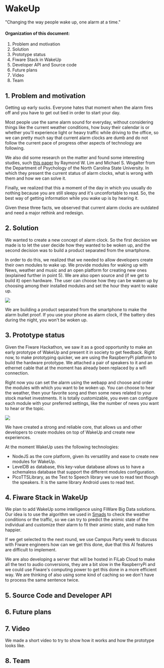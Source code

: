 # WakeUp

"Changing the way people wake up, one alarm at a time."

#### Organization of this document:

1. Problem and motivation
2. Solution
3. Prototype status
4. Fiware Stack in WakeUp
5. Developer API and Source code
6. Future plans
7. Video
8. Team

## 1. Problem and motivation

Getting up early sucks. Everyone hates that moment when the alarm fires off and you have to get out bed in order to start your day.

Most people use the same alarm sound for everyday, without considering things like the current weather conditions, how busy their calendar is or whether you'll experience light or heavy traffic while driving to the office, so we can pretty much say that current alarm clocks are dumb and do not follow the current pace of progress other aspects of technology are following.

We also did some research on the matter and found some interesting studies, such [this paper](http://www.safetyhumanfactors.org/wp-content/uploads/2011/12/228Lim_Wogalter2002.pdf) by Raymond W. Lim and Michael S. Wogalter from the Department of Psychologyof the North Carolina State University. In which they present the current status of alarm clocks, what is wrong with them and how we can solve it. 
Finally, we realized that this a moment of the day in which you usually do nothing because you are still sleepy and it's unconfortable to read. So, the best way of getting information while you wake up is by hearing it. Given these three facts, we observed that current alarm clocks are outdated and need a major rethink and redesign. 
## 2. Solution

We wanted to create a new concept of alarm clock. So the first decision we made is to let the user decide how they wanted to be woken up, and the second decision was to build a product separated from the smartphone.

In order to do this, we realized that we needed to allow developers create their own modules to wake up. We provide modules for waking up with News, weather and music and an open platform for creating new ones (explained further in point 5). We are also open source and (if we get to build it) open hardware.
The user can choose how they can be waken up by choosing among their installed modules and set the hour they want to wake up.

![](https://github.com/CampusHacks/WakeUp/blob/master/images/Screenshot_2014-04-24-17-39-03.png?raw=true)

We are building a product separated from the smartphone to make the alarm bullet proof. If you use your phone as alarm clock, if the battery dies during the night, you won't be woken up.

## 3. Prototype status

Given the Fiware Hackathon, we saw it as a good opportunity to make an early prototype of WakeUp and present it in society to get feedback. Right now, to make prototyping quicker, we are using the RaspberryPi platform to build the hardware prototype. We attached a pair of speakers to it and an ethernet cable that at the moment has already been replaced by a wifi connection. 

Right now you can set the alarm using the webapp and choose and order the modules with which you want to be woken up. You can choose to hear the weather, then your favorite song and then some news related to your stock market investments. It is totally customizable, you even can configure each module with your preferred settings, like the number of news you want to hear or the topic.

![](https://github.com/CampusHacks/WakeUp/blob/master/images/Screenshot_2014-04-24-17-40-12.png?raw=true)

We have created a strong and reliable core, that allows us and other developers to create modules on top of WakeUp and create new experiences. 

At the moment WakeUp uses the following technologies: 

* NodeJS as the core platform, given its versatility and ease to create new modules for WakeUp.
* LevelDB as database, this key-value database allows us to have a schemaless database that support the different modules configuration.
* PicoTTSLibrary, as the Text to Speech library we use to read text though the speakers. It is the same library Android uses to read text.

## 4. Fiware Stack in WakeUp

We plan to add WakeUp some intelligence using FiWare Big Data solutions. Our idea is to use the algorithm we used in [Smads](http://github.com/CampusHacks/Smads) to check the weather conditions or the traffic, so we can try to predict the animic state of the individual and customize their alarm to fit their animic state, and make him happier. 


If we get selected to the next round, we use Campus Party week to discuss with Fiware engineers how can we get this done, due that this AI features are difficult to implement.

We are also developing a server that will be hosted in FiLab Cloud to make all the text to audio conversions, they are a bit slow in the RaspberryPi and we could use Fiware's computing power to get this done in a more efficient way. We are thinking of also using some kind of caching so we don't have to process the same sentence twice. 

## 5. Source Code and Developer API


## 6. Future plans
## 7. Video

We made a short video to try to show how it works and how the prototype looks like.
## 8. Team

